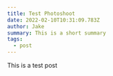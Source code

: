```yaml
---
title: Test Photoshoot
date: 2022-02-10T10:31:09.783Z
author: Jake
summary: This is a short summary
tags:
  - post
---
```

This is a test post